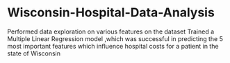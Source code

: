# Wisconsin-Hospital-Data-Analysis
Performed data exploration on various features on the dataset   Trained a Multiple Linear Regression model ,which was successful in predicting the 5 most important features which influence hospital costs for a patient in the state of Wisconsin

